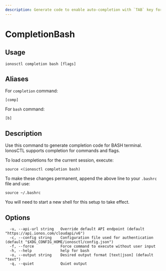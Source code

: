 ```yaml
---
description: Generate code to enable auto-completion with `TAB` key for BASH terminal
---
```


# CompletionBash

## Usage

```text
ionosctl completion bash [flags]
```

## Aliases

For `completion` command:

```text
[comp]
```

For `bash` command:

```text
[b]
```

## Description

Use this command to generate completion code for BASH terminal. IonosCTL supports completion for commands and flags.

To load completions for the current session, execute:

```text
source <(ionosctl completion bash)
```

To make these changes permanent, append the above line to your `.bashrc` file and use:

```text
source ~/.bashrc
```

You will need to start a new shell for this setup to take effect.

## Options

```text
  -u, --api-url string   Override default API endpoint (default "https://api.ionos.com/cloudapi/v6")
  -c, --config string    Configuration file used for authentication (default "$XDG_CONFIG_HOME/ionosctl/config.json")
  -f, --force            Force command to execute without user input
  -h, --help             help for bash
  -o, --output string    Desired output format [text|json] (default "text")
  -q, --quiet            Quiet output
```

